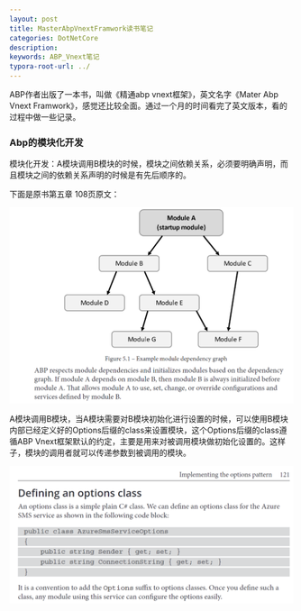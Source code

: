 ```yaml
---
layout: post
title: MasterAbpVnextFramwork读书笔记
categories: DotNetCore
description: 
keywords: ABP_Vnext笔记
typora-root-url: ../
---
```


ABP作者出版了一本书，叫做《精通abp vnext框架》，英文名字《Mater Abp Vnext Framwork》，感觉还比较全面。通过一个月的时间看完了英文版本，看的过程中做一些记录。

### Abp的模块化开发

模块化开发：A模块调用B模块的时候，模块之间依赖关系，必须要明确声明，而且模块之间的依赖关系声明的时候是有先后顺序的。

下面是原书第五章 108页原文：

![sO6nBKsyfi](/images/posts/sO6nBKsyfi.png)

A模块调用B模块，当A模块需要对B模块初始化进行设置的时候，可以使用B模块内部已经定义好的Options后缀的class来设置模块，这个Options后缀的class遵循ABP Vnext框架默认的约定，主要是用来对被调用模块做初始化设置的。这样子，模块的调用者就可以传递参数到被调用的模块。

![ZEWaoCpfvm](/images/posts/ZEWaoCpfvm.png)

